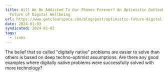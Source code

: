 ```yaml
---
title: Will We Be Addicted To Our Phones Forever? An Optimistic Outlook on the
  Future of Digital Wellbeing
url: https://www.getclearspace.com/blog/post/optimistic-future-digital-wellbeing
date: 2024-01-03
syndicated: 2024-01-02
tags:
  - links
---
```


The belief that so called "digitally native" problems are easier to solve than others is based on deep techno-optimist assumptions. Are there any good examples where digitally native problems were successfully solved with more technology?
